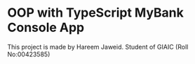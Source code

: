 # OOP with TypeScript MyBank Console App
 This project is made by Hareem Jaweid. Student of GIAIC (Roll No:00423585)
